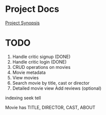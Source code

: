 # Project Docs

[Project Synopsis](https://docs.google.com/document/d/1fL7SidSWYuzavQPyMzn1btPplhUJ58wV_n5QqON1ZQI/edit?usp=sharing)

# TODO

1. Handle critic signup (DONE)
2. Handle critic login (DONE)
3. CRUD operations on movies
4. Movie metadata
5. View movies
6. Search movie by title, cast or director
7. Detailed movie view
   Add reviews (optional)

indexing
seek tell

Movie has TITLE, DIRECTOR, CAST, ABOUT
